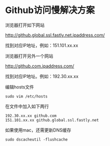 # Github访问慢解决方案

浏览器打开如下网站

http://github.global.ssl.fastly.net.ipaddress.com/

找到对应IP地址，例如：151.101.xx.xx



浏览器打开另外一个网站

http://github.com.ipaddress.com/

找到对应IP地址。例如：192.30.xx.xx



编辑hosts文件

```
sudo vim /etc/hosts
```

在文件中加入如下两行

```
192.30.xx.xx github.com
151.101.xx.xx github.global.ssl.fastly.net
```



如果使用mac，还需更新DNS缓存

```
sudo dscacheutil -flushcache
```

